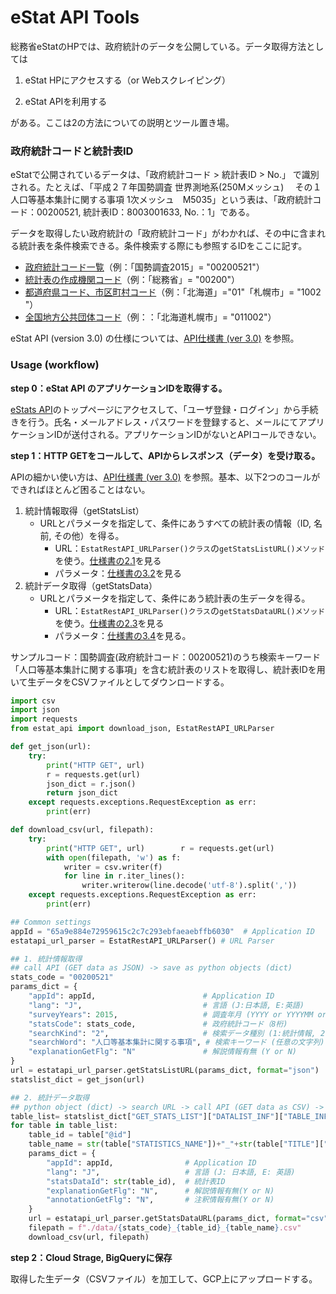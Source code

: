 # eStat API Tools

総務省eStatのHPでは、政府統計のデータを公開している。データ取得方法としては

1. eStat HPにアクセスする（or Webスクレイピング）

2. eStat APIを利用する

がある。ここは2の方法についての説明とツール置き場。



### 政府統計コードと統計表ID

eStatで公開されているデータは、「政府統計コード > 統計表ID > No.」 で識別される。たとえば、「平成２７年国勢調査 世界測地系(250Mメッシュ) 　その１　人口等基本集計に関する事項 1次メッシュ　M5035」という表は、「政府統計コード：00200521,  統計表ID：8003001633,  No.：1」である。



データを取得したい政府統計の「政府統計コード」がわかれば、その中に含まれる統計表を条件検索できる。条件検索する際にも参照するIDをここに記す。

- [政府統計コード一覧](https://www.e-stat.go.jp/help/stat-search-3-5)（例：「国勢調査2015」= "00200521"）
- [統計表の作成機関コード](https://www.stat.go.jp/info/guide/public/code/pdf/code.pdf)（例：「総務省」= "00200"）
- [都道府県コード、市区町村コード](https://www.soumu.go.jp/denshijiti/code.html)（例：「北海道」="01"「札幌市」= "1002 "）
- [全国地方公共団体コード](https://www.soumu.go.jp/denshijiti/code.html)（例：：「北海道札幌市」= "011002"）



eStat API (version 3.0) の仕様については、[API仕様書 (ver 3.0)](https://www.e-stat.go.jp/api/api-info/e-stat-manual3-0) を参照。



### Usage (workflow)



**step 0：eStat API のアプリケーションIDを取得する。**

[eStats API](https://www.e-stat.go.jp/api/)のトップページにアクセスして、「ユーザ登録・ログイン」から手続きを行う。氏名・メールアドレス・パスワードを登録すると、メールにてアプリケーションIDが送付される。アプリケーションIDがないとAPIコールできない。

**step 1：HTTP GETをコールして、APIからレスポンス（データ）を受け取る。**

APIの細かい使い方は、[API仕様書 (ver 3.0)](https://www.e-stat.go.jp/api/api-info/api-spec) を参照。基本、以下2つのコールができればほとんど困ることはない。



1. 統計情報取得（getStatsList）
   - URLとパラメータを指定して、条件にあうすべての統計表の情報（ID, 名前, その他）を得る。
     - URL：`EstatRestAPI_URLParser()クラス`の`getStatsListURL()メソッド`を使う。[仕様書の2.1](https://www.e-stat.go.jp/api/api-info/e-stat-manual3-0#api_2_1)を見る
     - パラメータ：[仕様書の3.2](https://www.e-stat.go.jp/api/api-info/e-stat-manual3-0#api_3_2)を見る
2. 統計データ取得（getStatsData）
   - URLとパラメータを指定して、条件にあう統計表の生データを得る。
     - URL：`EstatRestAPI_URLParser()クラス`の`getStatsDataURL()メソッド`を使う。[仕様書の2.3](https://www.e-stat.go.jp/api/api-info/e-stat-manual3-0#api_2_3)を見る
     - パラメータ：[仕様書の3.4](https://www.e-stat.go.jp/api/api-info/e-stat-manual3-0#api_3_4)を見る。



サンプルコード：国勢調査(政府統計コード：00200521)のうち検索キーワード「人口等基本集計に関する事項」を含む統計表のリストを取得し、統計表IDを用いて生データをCSVファイルとしてダウンロードする。

```python
import csv
import json
import requests
from estat_api import download_json, EstatRestAPI_URLParser

def get_json(url):
    try:
        print("HTTP GET", url)
        r = requests.get(url)
        json_dict = r.json()
        return json_dict
    except requests.exceptions.RequestException as err:
        print(err)

def download_csv(url, filepath):
    try:
        print("HTTP GET", url)        r = requests.get(url)
        with open(filepath, 'w') as f:
            writer = csv.writer(f)
            for line in r.iter_lines():
                writer.writerow(line.decode('utf-8').split(','))
    except requests.exceptions.RequestException as err:
        print(err)

## Common settings
appId = "65a9e884e72959615c2c7c293ebfaeaebffb6030"  # Application ID
estatapi_url_parser = EstatRestAPI_URLParser() # URL Parser

## 1. 統計情報取得
## call API (GET data as JSON) -> save as python objects (dict)
stats_code = "00200521"
params_dict = {
    "appId": appId,                        # Application ID
    "lang": "J",                           # 言語 (J:日本語, E:英語)
    "surveyYears": 2015,                   # 調査年月 (YYYY or YYYYMM or YYYYMM-YYYYMM)
    "statsCode": stats_code,               # 政府統計コード（8桁)
    "searchKind": "2",                     # 検索データ種別 (1:統計情報, 2:小地域・地域メッシュ)
    "searchWord": "人口等基本集計に関する事項", # 検索キーワード (任意の文字列)
    "explanationGetFlg": "N"               # 解説情報有無 (Y or N)
}
url = estatapi_url_parser.getStatsListURL(params_dict, format="json")
statslist_dict = get_json(url)

## 2. 統計データ取得
## python object (dict) -> search URL -> call API (GET data as CSV) -> save local file
table_list= statslist_dict["GET_STATS_LIST"]["DATALIST_INF"]["TABLE_INF"]
for table in table_list:
    table_id = table["@id"]
    table_name = str(table["STATISTICS_NAME"])+"_"+str(table["TITLE"]["@no"])+"_"+str(table["TITLE"]["$"])
    params_dict = {
        "appId": appId,                # Application ID
        "lang": "J",                   # 言語 (J: 日本語, E: 英語)
        "statsDataId": str(table_id),  # 統計表ID
        "explanationGetFlg": "N",      # 解説情報有無(Y or N)
        "annotationGetFlg": "N",       # 注釈情報有無(Y or N)
    }
    url = estatapi_url_parser.getStatsDataURL(params_dict, format="csv")
    filepath = f"./data/{stats_code}_{table_id}_{table_name}.csv"
    download_csv(url, filepath)
```



**step 2：Cloud Strage, BigQueryに保存**

取得した生データ（CSVファイル）を加工して、GCP上にアップロードする。





